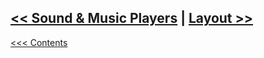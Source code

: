 ## [<< Sound & Music Players](../Audio/Players.md)	|	[Layout >>](Layout.md)

[<<< Contents](../Contents.md)
